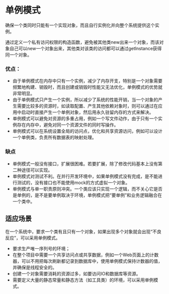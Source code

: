 # 单例模式

确保一个类同时只能有一个实现对象，而且自行实例化并向整个系统提供这个实例。

通过定义一个私有访问权限的构造函数，避免被其他类new出来一个对象，而该对象自己可以new一个对象出来，其他类对该类的访问都可以通过getInstance获得同一个对象。

### 优点：

- 由于单例模式在内存中只有一个实例，减少了内存开支，特别是一个对象需要频繁地构建、销毁时，而且创建或销毁时性能又无法优化，单例模式的优势就非常明显。
- 由于单例模式只产生一个实例，所以减少了系统的性能开销，当一个对象的产生需要比较多的资源时，如读取配置、产生其他依赖对象时，则可以通过在应用中启动时直接产生一个单例对象，然后用永久驻留内存的方式来解决。
- 单例模式可以避免对资源的多重占用，例如一个写文件动作，由于只有一个实例存在内存中，避免对同一个资源文件的同时写操作。
- 单例模式可以在系统设置全局的访问点，优化和共享资源访问，例如可以设计一个单例类，负责所有数据表的映射处理。

### 缺点

- 单例模式一般没有接口，扩展很困难。若要扩展，除了修改代码基本上没有第二种途径可以实现。
- 单例模式对测试不利。在并行开发环境中，如果单例模式没有完成，是不能进行测试的，没有接口也不能使用mock的方式虚拟一个对象。
- 单例模式与单一职责原则冲突。一个类应该只实现一个逻辑，而不关心它是否是单例的，是不是要单例取决于环境，单例模式把“要单例”和业务逻辑融合在一个类中。

## 适应场景

在一个系统中，要求一个类有且只有一个对象，如果出现多个对象就会出现“不良反应”，可以采用单例模式。

- 要求生产唯一序列号的环境；
- 在整个项目中需要一个共享访问点或共享数据，例如一个Web页面上的计数器，可以不用把每次刷新都记录到数据库中，使用单例模式保持计数器的值，并确保是线程安全的。
- 创建一个对象需要消耗的资源过多，如要访问IO和数据库等资源。
- 需要定义大量的静态常量和静态方法（如工具类）的环境，可以采用单例模式。